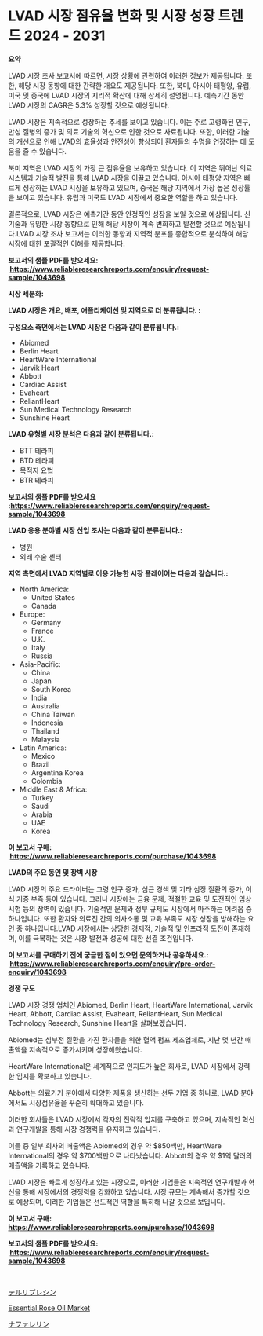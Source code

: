 <p><h1>LVAD 시장 점유율 변화 및 시장 성장 트렌드 2024 - 2031</h1></p><p><strong>요약</strong></p>
<p><p>LVAD 시장 조사 보고서에 따르면, 시장 상황에 관련하여 이러한 정보가 제공됩니다. 또한, 해당 시장 동향에 대한 간략한 개요도 제공됩니다. 또한, 북미, 아시아 태평양, 유럽, 미국 및 중국에 LVAD 시장의 지리적 확산에 대해 상세히 설명됩니다. 예측기간 동안LVAD 시장의 CAGR은 5.3% 성장할 것으로 예상됩니다.</p><p>LVAD 시장은 지속적으로 성장하는 추세를 보이고 있습니다. 이는 주로 고령화된 인구, 만성 질병의 증가 및 의료 기술의 혁신으로 인한 것으로 사료됩니다. 또한, 이러한 기술의 개선으로 인해 LVAD의 효율성과 안전성이 향상되어 환자들의 수명을 연장하는 데 도움을 줄 수 있습니다.</p><p>북미 지역은 LVAD 시장의 가장 큰 점유율을 보유하고 있습니다. 이 지역은 뛰어난 의료 시스템과 기술적 발전을 통해 LVAD 시장을 이끌고 있습니다. 아시아 태평양 지역은 빠르게 성장하는 LVAD 시장을 보유하고 있으며, 중국은 해당 지역에서 가장 높은 성장률을 보이고 있습니다. 유럽과 미국도 LVAD 시장에서 중요한 역할을 하고 있습니다.</p><p>결론적으로, LVAD 시장은 예측기간 동안 안정적인 성장을 보일 것으로 예상됩니다. 신기술과 유망한 시장 동향으로 인해 해당 시장이 계속 변화하고 발전할 것으로 예상됩니다.LVAD 시장 조사 보고서는 이러한 동향과 지역적 분포를 종합적으로 분석하여 해당 시장에 대한 포괄적인 이해를 제공합니다.</p></p>
<p><strong>보고서의 샘플 PDF를 받으세요: &nbsp;<a href="https://www.reliableresearchreports.com/enquiry/request-sample/1043698">https://www.reliableresearchreports.com/enquiry/request-sample/1043698</a></strong></p>
<p><strong>시장 세분화:</strong></p>
<p><strong> LVAD 시장은 개요, 배포, 애플리케이션 및 지역으로 더 분류됩니다. :</strong></p>
<p><strong>구성요소 측면에서는 LVAD 시장은 다음과 같이 분류됩니다.:</strong></p>
<p><ul><li>Abiomed</li><li>Berlin Heart</li><li>HeartWare International</li><li>Jarvik Heart</li><li>Abbott</li><li>Cardiac Assist</li><li>Evaheart</li><li>ReliantHeart</li><li>Sun Medical Technology Research</li><li>Sunshine Heart</li></ul></p>
<p><strong> LVAD 유형별 시장 분석은 다음과 같이 분류됩니다.:</strong></p>
<p><ul><li>BTT 테라피</li><li>BTD 테라피</li><li>목적지 요법</li><li>BTR 테라피</li></ul></p>
<p><strong>보고서의 샘플 PDF를 받으세요 :<a href="https://www.reliableresearchreports.com/enquiry/request-sample/1043698">https://www.reliableresearchreports.com/enquiry/request-sample/1043698</a></strong></p>
<p><strong> LVAD 응용 분야별 시장 산업 조사는 다음과 같이 분류됩니다.:</strong></p>
<p><ul><li>병원</li><li>외래 수술 센터</li></ul></p>
<p><strong>지역 측면에서 LVAD 지역별로 이용 가능한 시장 플레이어는 다음과 같습니다.:</strong></p>
<p><ul>
    <li>
        North America:
        <ul>
            <li>United States</li>
            <li>Canada</li>
        </ul>
    </li>
    <li>
        Europe:
        <ul>
            <li>Germany</li>
            <li>France</li>
            <li>U.K.</li>
            <li>Italy</li>
            <li>Russia</li>
        </ul>
    </li>
    <li>
        Asia-Pacific:
        <ul>
            <li>China</li>
            <li>Japan</li>
            <li>South Korea</li>
            <li>India</li>
            <li>Australia</li>
            <li>China Taiwan</li>
            <li>Indonesia</li>
            <li>Thailand</li>
            <li>Malaysia</li>
        </ul>
    </li>
    <li>
        Latin America:
        <ul>
            <li>Mexico</li>
            <li>Brazil</li>
            <li>Argentina Korea</li>
            <li>Colombia</li>
        </ul>
    </li>
    <li>
        Middle East & Africa:
        <ul>
            <li>Turkey</li>
            <li>Saudi</li>
            <li>Arabia</li>
            <li>UAE</li>
            <li>Korea</li>
        </ul>
    </li>
    </ul></p>
<p><strong>이 보고서 구매: &nbsp;<a href="https://www.reliableresearchreports.com/purchase/1043698">https://www.reliableresearchreports.com/purchase/1043698</a></strong></p>
<p><strong>LVAD의 주요 동인 및 장벽 시장</strong></p>
<p><p>LVAD 시장의 주요 드라이버는 고령 인구 증가, 심근 경색 및 기타 심장 질환의 증가, 이식 기증 부족 등이 있습니다. 그러나 시장에는 금융 문제, 적절한 교육 및 도전적인 임상 시험 등의 장벽이 있습니다. 기술적인 문제와 정부 규제도 시장에서 마주하는 어려움 중 하나입니다. 또한 환자와 의료진 간의 의사소통 및 교육 부족도 시장 성장을 방해하는 요인 중 하나입니다.LVAD 시장에서는 상당한 경제적, 기술적 및 인프라적 도전이 존재하며, 이를 극복하는 것은 시장 발전과 성공에 대한 선결 조건입니다.</p></p>
<p><strong>이 보고서를 구매하기 전에 궁금한 점이 있으면 문의하거나 공유하세요.: &nbsp;<a href="https://www.reliableresearchreports.com/enquiry/pre-order-enquiry/1043698">https://www.reliableresearchreports.com/enquiry/pre-order-enquiry/1043698</a></strong></p>
<p><strong>경쟁 구도</strong></p>
<p><p>LVAD 시장 경쟁 업체인 Abiomed, Berlin Heart, HeartWare International, Jarvik Heart, Abbott, Cardiac Assist, Evaheart, ReliantHeart, Sun Medical Technology Research, Sunshine Heart을 살펴보겠습니다. </p><p>Abiomed는 심부전 질환을 가진 환자들을 위한 혈액 펌프 제조업체로, 지난 몇 년간 매출액을 지속적으로 증가시키며 성장해왔습니다. </p><p>HeartWare International은 세계적으로 인지도가 높은 회사로, LVAD 시장에서 강력한 입지를 확보하고 있습니다. </p><p>Abbott는 의료기기 분야에서 다양한 제품을 생산하는 선두 기업 중 하나로, LVAD 분야에서도 시장점유율을 꾸준히 확대하고 있습니다. </p><p>이러한 회사들은 LVAD 시장에서 각자의 전략적 입지를 구축하고 있으며, 지속적인 혁신과 연구개발을 통해 시장 경쟁력을 유지하고 있습니다. </p><p>이들 중 일부 회사의 매출액은 Abiomed의 경우 약 $850백만, HeartWare International의 경우 약 $700백만으로 나타났습니다. Abbott의 경우 약 $1억 달러의 매출액을 기록하고 있습니다. </p><p>LVAD 시장은 빠르게 성장하고 있는 시장으로, 이러한 기업들은 지속적인 연구개발과 혁신을 통해 시장에서의 경쟁력을 강화하고 있습니다. 시장 규모는 계속해서 증가할 것으로 예상되며, 이러한 기업들은 선도적인 역할을 톡히해 나갈 것으로 보입니다.</p></p>
<p><strong>이 보고서 구매: &nbsp; <a href="https://www.reliableresearchreports.com/purchase/1043698">https://www.reliableresearchreports.com/purchase/1043698</a></strong></p>
<p><strong>보고서의 샘플 PDF를 받으세요: &nbsp;<a href="https://www.reliableresearchreports.com/enquiry/request-sample/1043698">https://www.reliableresearchreports.com/enquiry/request-sample/1043698</a></strong><strong></strong></p>
<p>&nbsp;</p>
<p><p><a href="https://medium.com/@awicka/%E3%83%86%E3%83%AB%E3%83%AA%E3%83%97%E3%83%AC%E3%83%83%E3%82%B7%E3%83%B3%E5%B8%82%E5%A0%B4%E3%81%AF-%E5%B8%82%E5%A0%B4%E3%82%B7%E3%82%A7%E3%82%A2-%E5%B8%82%E5%A0%B4%E3%83%88%E3%83%AC%E3%83%B3%E3%83%89-%E5%B8%82%E5%A0%B4%E6%88%90%E9%95%B7%E3%81%AB%E9%96%A2%E3%81%99%E3%82%8B%E6%83%85%E5%A0%B1%E3%82%92%E6%8F%90%E4%BE%9B%E3%81%97%E3%81%A6%E3%81%84%E3%81%BE%E3%81%99-64419f232c1a">テルリプレシン</a></p><p><a href="https://changeable-paste-463.notion.site/Insights-into-Essential-Rose-Oil-Market-Size-Analysing-Market-Share-Trends-and-Growth-from-2024-t-e9f7eb93092e42a5a63dd357e795d1c6">Essential Rose Oil Market</a></p><p><a href="https://medium.com/@stephengrant2015/%E3%83%8A%E3%83%95%E3%82%A1%E3%83%AC%E3%83%AA%E3%83%B3%E5%B8%82%E5%A0%B4%E3%81%AE%E8%A6%8B%E8%A7%A3-%E5%B8%82%E5%A0%B4%E5%8B%95%E5%90%91-%E6%88%90%E9%95%B7-2024%E5%B9%B4%E3%81%8B%E3%82%892031%E5%B9%B4%E3%81%BE%E3%81%A7%E3%81%AE%E4%BA%88%E6%B8%AC-d042678fbcf8">ナファレリン</a></p></p>